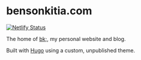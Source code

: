 # bensonkitia.com

[![Netlify Status](https://api.netlify.com/api/v1/badges/0a5f99c5-bb7a-4f3c-a321-de1bf2ea87b2/deploy-status)](https://app.netlify.com/sites/bensonkitiacom/deploys)

The home of [bk;](https://bensonkitia.com), my personal website and blog.

Built with [Hugo](https://gohugo.io/) using a custom, unpublished theme.
